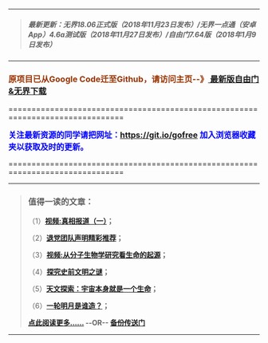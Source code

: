 ***
>##### 最新更新：无界18.06正式版（2018年11月23日发布）/无界一点通（安卓App）4.6a测试版（2018年11月27日发布）/自由门7.64版（2018年1月9日发布）
***

<h3><font color="#993300"> 原项目已从Google Code迁至Github，请访问主页--》<a href="https://github.com/sglfree/freesky/wiki/%E8%87%AA%E7%94%B1%E9%97%A8%E6%9C%80%E6%96%B0%E7%89%88%E4%B8%8B%E8%BD%BD-%E6%97%A0%E7%95%8C%E6%B5%8F%E8%A7%88%E6%9C%80%E6%96%B0%E6%AD%A3%E5%BC%8F%E7%89%88%E4%B8%8B%E8%BD%BD-%E7%BF%BB%E5%A2%99%E8%BD%AF%E4%BB%B6%E4%B8%8B%E8%BD%BD" target="_blank"> 最新版自由门&无界下载</a></font></h3>
<p>===============================================================================</p>
<font color="blue" size="3"><strong>关注最新资源的同学请把网址：<font color="#993300"><a href="https://git.io/gofree" target="_blank">https://git.io/gofree</a> </font>加入浏览器收藏夹以获取及时的更新。</strong></font>
<p>===============================================================================</p>

***
>###  值得一读的文章：
> <p>（1）<strong><a href="http://cbg.gofreet.aocool.men/forum.php?i=b1" target="_blank">视频:真相报道（一）</a>；</strong></p>
> <p>（2）<strong><a href="http://cbg.gofreet.aocool.men/forum.php?i=b2" target="_blank">退党团队声明精彩推荐</a>；</strong></p>
> <p>（3）<strong><a href="http://cbg.gofreet.aocool.men/forum.php?i=b3" target="_blank">视频:从分子生物学研究看生命的起源</a>；</strong></p>
> <p>（4）<strong><a href="http://cbg.gofreet.aocool.men/forum.php?i=b4" target="_blank">探究史前文明之谜</a>；</strong></p>
> <p>（5）<strong><a href="http://cbg.gofreet.aocool.men/forum.php?i=b5" target="_blank">天文探索：宇宙本身就是一个生命</a>；</strong></p>
> <p>（6）<strong><a href="http://cbg.gofreet.aocool.men/forum.php?i=b6" target="_blank">一轮明月是谁造？</a>；</strong></p>
> <p><strong><a href="http://cbg.gofreet.aocool.men/forum.php?i=b7" target="_blank">点此阅读更多……</a> --OR-- <a href="https://s3-external-1.amazonaws.comtest/freeskye/index.html?i=b7" target="_blank">备份传送门</a></strong></p>
***
